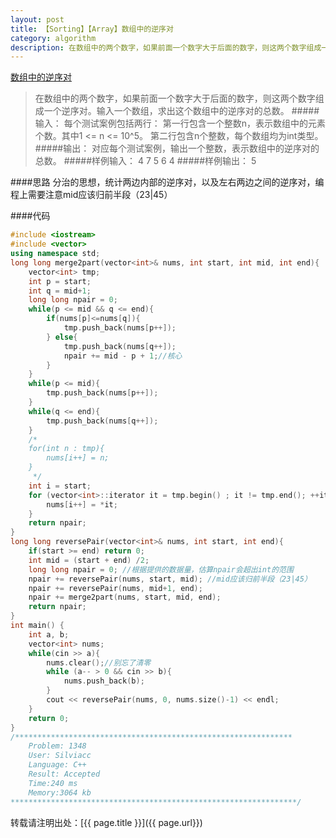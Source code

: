 ```yaml
---
layout: post
title: 【Sorting】【Array】数组中的逆序对
category: algorithm
description: 在数组中的两个数字，如果前面一个数字大于后面的数字，则这两个数字组成一个逆序对。输入一个数组，求出这个数组中的逆序对的总数。
---
```

[数组中的逆序对](http://ac.jobdu.com/problem.php?pid=1348)
>在数组中的两个数字，如果前面一个数字大于后面的数字，则这两个数字组成一个逆序对。输入一个数组，求出这个数组中的逆序对的总数。
#####输入：
每个测试案例包括两行：
第一行包含一个整数n，表示数组中的元素个数。其中1 <= n <= 10^5。
第二行包含n个整数，每个数组均为int类型。
#####输出：
对应每个测试案例，输出一个整数，表示数组中的逆序对的总数。
#####样例输入：
4
7 5 6 4
#####样例输出：
5

####思路
分治的思想，统计两边内部的逆序对，以及左右两边之间的逆序对，编程上需要注意mid应该归前半段（23|45）

####代码
```cpp
#include <iostream>
#include <vector>
using namespace std;
long long merge2part(vector<int>& nums, int start, int mid, int end){
    vector<int> tmp;
    int p = start;
    int q = mid+1;
    long long npair = 0;
    while(p <= mid && q <= end){
        if(nums[p]<=nums[q]){
            tmp.push_back(nums[p++]);
        } else{
            tmp.push_back(nums[q++]);
            npair += mid - p + 1;//核心
        }
    }
    while(p <= mid){
        tmp.push_back(nums[p++]);
    }
    while(q <= end){
        tmp.push_back(nums[q++]);
    }
    /*
    for(int n : tmp){
        nums[i++] = n;
    }
     */
    int i = start;
    for (vector<int>::iterator it = tmp.begin() ; it != tmp.end(); ++it){
        nums[i++] = *it;
    }
    return npair;
}
long long reversePair(vector<int>& nums, int start, int end){
    if(start >= end) return 0;
    int mid = (start + end) /2;
    long long npair = 0; //根据提供的数据量，估算npair会超出int的范围
    npair += reversePair(nums, start, mid); //mid应该归前半段（23|45）
    npair += reversePair(nums, mid+1, end);
    npair += merge2part(nums, start, mid, end);
    return npair;
}
int main() {
    int a, b;
    vector<int> nums;
    while(cin >> a){
        nums.clear();//别忘了清零
        while (a-- > 0 && cin >> b){
            nums.push_back(b);
        }
        cout << reversePair(nums, 0, nums.size()-1) << endl;
    }
    return 0;
}
/**************************************************************
    Problem: 1348
    User: Silviacc
    Language: C++
    Result: Accepted
    Time:240 ms
    Memory:3064 kb
****************************************************************/
```

转载请注明出处：[{{ page.title }}]({{ page.url}})
